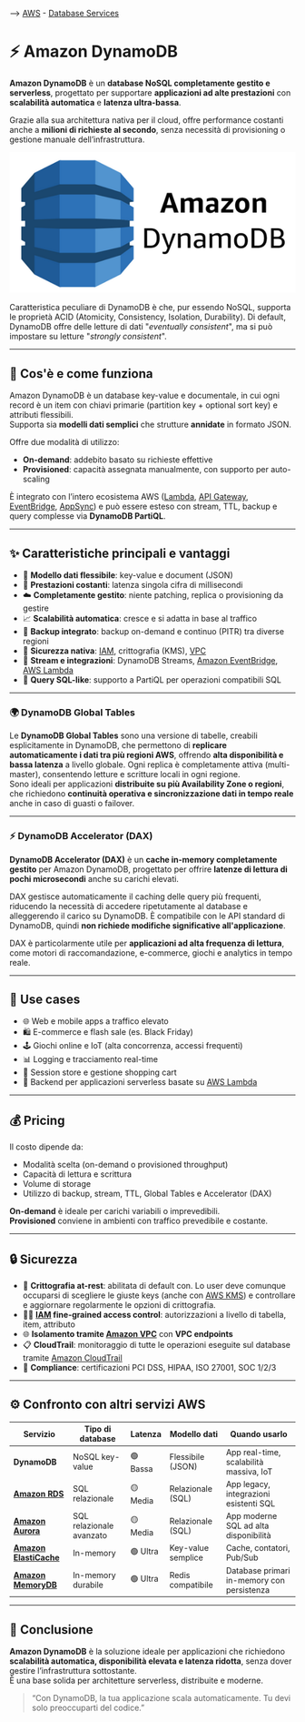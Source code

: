 --> [AWS](/00-Intro/AWS.md)  -  [Database Services](/04-Database-services/AWS-Databases.md)
# ⚡ Amazon DynamoDB

**Amazon DynamoDB** è un **database NoSQL completamente gestito e serverless**, progettato per supportare **applicazioni ad alte prestazioni** con **scalabilità automatica** e **latenza ultra-bassa**.  

Grazie alla sua architettura nativa per il cloud, offre performance costanti anche a **milioni di richieste al secondo**, senza necessità di provisioning o gestione manuale dell’infrastruttura.

![Amazon DynamoDB](img/DynamoDB.png)

Caratteristica peculiare di DynamoDB è che, pur essendo NoSQL, supporta le proprietà ACID (Atomicity, Consistency, Isolation, Durability).
Di default, DynamoDB offre delle letture di dati "*eventually consistent*", ma si può impostare su letture "*strongly consistent*".

---

## 📘 Cos'è e come funziona

Amazon DynamoDB è un database key-value e documentale, in cui ogni record è un item con chiavi primarie (partition key + optional sort key) e attributi flessibili.  
Supporta sia **modelli dati semplici** che strutture **annidate** in formato JSON.

Offre due modalità di utilizzo:
- **On-demand**: addebito basato su richieste effettive
- **Provisioned**: capacità assegnata manualmente, con supporto per auto-scaling

È integrato con l’intero ecosistema AWS ([Lambda](/01-Compute-options/AWS-Lambda.md), [API Gateway](/Others/Amazon-API-Gateway.md), [EventBridge](/05-Development-Messaging-Deploying/Amazon-EventBridge.md), [AppSync](/Others/Amazon-AppSync.md)) e può essere esteso con stream, TTL, backup e query complesse via **DynamoDB PartiQL**.

---

## ✨ Caratteristiche principali e vantaggi

- 🧩 **Modello dati flessibile**: key-value e document (JSON)
- 🚀 **Prestazioni costanti**: latenza singola cifra di millisecondi
- ☁️ **Completamente gestito**: niente patching, replica o provisioning da gestire
- 📈 **Scalabilità automatica**: cresce e si adatta in base al traffico
- 🔁 **Backup integrato**: backup on-demand e continuo (PITR) tra diverse regioni
- 🔐 **Sicurezza nativa**: [IAM](/09-Sicurezza-Compliance-Governance/Sicurezza/AWS-IAM.md), crittografia (KMS), [VPC](/03-CDN-e-Networking/Amazon-VPC.md)
- 📡 **Stream e integrazioni**: DynamoDB Streams, [Amazon EventBridge](/05-Development-Messaging-Deploying/Amazon-EventBridge.md), [AWS Lambda](/01-Compute-options/AWS-Lambda.md)
- 🧠 **Query SQL-like**: supporto a PartiQL per operazioni compatibili SQL

---
### 🌍 DynamoDB Global Tables

Le **DynamoDB Global Tables** sono una versione di tabelle, creabili esplicitamente in DynamoDB, che permettono di **replicare automaticamente i dati tra più regioni AWS**, offrendo **alta disponibilità e bassa latenza** a livello globale. 
Ogni replica è completamente attiva (multi-master), consentendo letture e scritture locali in ogni regione.  
Sono ideali per applicazioni **distribuite su più Availability Zone o regioni**, che richiedono **continuità operativa e sincronizzazione dati in tempo reale** anche in caso di guasti o failover.

---
### ⚡ DynamoDB Accelerator (DAX)

**DynamoDB Accelerator (DAX)** è un **cache in-memory completamente gestito** per Amazon DynamoDB, progettato per offrire **latenze di lettura di pochi microsecondi** anche su carichi elevati. 

DAX gestisce automaticamente il caching delle query più frequenti, riducendo la necessità di accedere ripetutamente al database e alleggerendo il carico su DynamoDB. 
È compatibile con le API standard di DynamoDB, quindi **non richiede modifiche significative all'applicazione**.  

DAX è particolarmente utile per **applicazioni ad alta frequenza di lettura**, come motori di raccomandazione, e-commerce, giochi e analytics in tempo reale.

---

## 🚀 Use cases

- 🌐 Web e mobile apps a traffico elevato
- 🛍️ E-commerce e flash sale (es. Black Friday)
- 🕹️ Giochi online e IoT (alta concorrenza, accessi frequenti)
- 📊 Logging e tracciamento real-time
- 🧠 Session store e gestione shopping cart
- 🔄 Backend per applicazioni serverless basate su [AWS Lambda](/01-Compute-options/AWS-Lambda.md)

---

## 💰 Pricing

Il costo dipende da:

- Modalità scelta (on-demand o provisioned throughput)
- Capacità di lettura e scrittura
- Volume di storage
- Utilizzo di backup, stream, TTL, Global Tables e Accelerator (DAX)

**On-demand** è ideale per carichi variabili o imprevedibili.  
**Provisioned** conviene in ambienti con traffico prevedibile e costante.

---

## 🔒 Sicurezza

- 🔐 **Crittografia at-rest**: abilitata di default con. Lo user deve comunque occuparsi di scegliere le giuste keys (anche con [AWS KMS](/09-Sicurezza-Compliance-Governance/Sicurezza/AWS-KMS.md)) e controllare e aggiornare regolarmente le opzioni di crittografia.
- 🧑‍💼 **[IAM](/09-Sicurezza-Compliance-Governance/Sicurezza/AWS-IAM.md) fine-grained access control**: autorizzazioni a livello di tabella, item, attributo
- 🌐 **Isolamento tramite [Amazon VPC](/03-CDN-e-Networking/Amazon-VPC.md)** con **VPC endpoints**
- 📋 **CloudTrail**: monitoraggio di tutte le operazioni eseguite sul database tramite [Amazon CloudTrail](/08-Auditing-Monitoring-Logging/Amazon-CloudTrail.md)
- 📄 **Compliance**: certificazioni PCI DSS, HIPAA, ISO 27001, SOC 1/2/3

---

## ⚙️ Confronto con altri servizi AWS

| Servizio                        | Tipo di database         | Latenza  | Modello dati       | Quando usarlo                              |
| ------------------------------- | ------------------------ | -------- | ------------------ | ------------------------------------------ |
| **DynamoDB**                    | NoSQL key-value          | 🟢 Bassa | Flessibile (JSON)  | App real-time, scalabilità massiva, IoT    |
| **[Amazon RDS](/04-Database-services/Amazon-RDS.md)** | SQL relazionale          | 🟡 Media | Relazionale (SQL)  | App legacy, integrazioni esistenti SQL     |
| **[Amazon Aurora](/04-Database-services/Amazon-Aurora.md)**               | SQL relazionale avanzato | 🟡 Media | Relazionale (SQL)  | App moderne SQL ad alta disponibilità      |
| **[Amazon ElastiCache](/04-Database-services/Amazon-ElastiCache.md)**          | In-memory                | 🟢 Ultra | Key-value semplice | Cache, contatori, Pub/Sub                  |
| **[Amazon MemoryDB](/04-Database-services/Amazon-MemoryDB-for-Redis.md)**             | In-memory durabile       | 🟢 Ultra | Redis compatibile  | Database primari in-memory con persistenza |

---

## 📌 Conclusione

**Amazon DynamoDB** è la soluzione ideale per applicazioni che richiedono **scalabilità automatica, disponibilità elevata e latenza ridotta**, senza dover gestire l’infrastruttura sottostante.  
È una base solida per architetture serverless, distribuite e moderne.

> “Con DynamoDB, la tua applicazione scala automaticamente. Tu devi solo preoccuparti del codice.”
